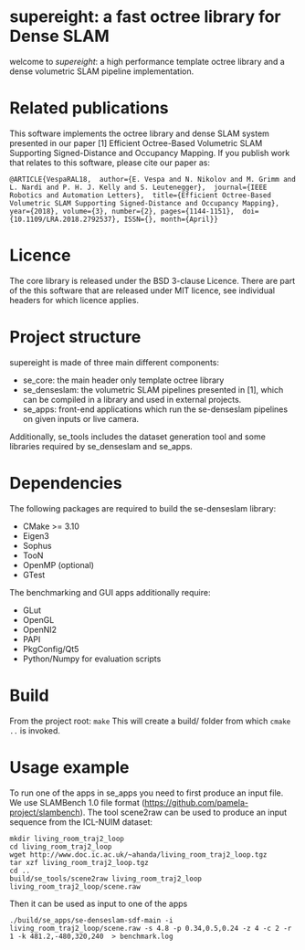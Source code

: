 # supereight: a fast octree library for Dense SLAM
welcome to *supereight*: a high performance template octree library and a dense
volumetric SLAM pipeline implementation.

# Related publications
This software implements the octree library and dense SLAM system presented in
our paper 
[1] Efficient Octree-Based Volumetric SLAM Supporting Signed-Distance
and Occupancy Mapping. 
If you publish work that relates to this software,
please cite our paper as:

`@ARTICLE{VespaRAL18, 
author={E. Vespa and N. Nikolov and M. Grimm and L. Nardi and P. H. J. Kelly
and S. Leutenegger}, 
journal={IEEE Robotics and Automation Letters}, 
title={Efficient Octree-Based Volumetric SLAM Supporting Signed-Distance and
Occupancy Mapping}, year={2018}, volume={3}, number={2}, pages={1144-1151}, 
doi={10.1109/LRA.2018.2792537}, ISSN={}, month={April}}`

# Licence
The core library is released under the BSD 3-clause Licence. There are part of
the this software that are released under MIT licence, see individual headers
for which licence applies.

# Project structure
supereight is made of three main different components:

* se\_core: the main header only template octree library
* se\_denseslam: the volumetric SLAM pipelines presented in [1], which can be
  compiled in a library and used in external projects.
* se\_apps: front-end applications which run the se-denseslam pipelines on
  given inputs or live camera.

Additionally, se\_tools includes the dataset generation tool and some libraries
required by se_denseslam and se_apps.

# Dependencies
The following packages are required to build the se-denseslam library:
* CMake >= 3.10
* Eigen3 
* Sophus
* TooN
* OpenMP (optional)
* GTest

The benchmarking and GUI apps additionally require:
* GLut
* OpenGL
* OpenNI2
* PAPI
* PkgConfig/Qt5
* Python/Numpy for evaluation scripts

# Build
From the project root:
`make`
This will create a build/ folder from which `cmake ..` is invoked.

# Usage example
To run one of the apps in se_apps you need to first produce an input file. We
use SLAMBench 1.0 file format (https://github.com/pamela-project/slambench).
The tool scene2raw can be used to produce an input sequence from the ICL-NUIM
dataset:
```
mkdir living_room_traj2_loop
cd living_room_traj2_loop
wget http://www.doc.ic.ac.uk/~ahanda/living_room_traj2_loop.tgz
tar xzf living_room_traj2_loop.tgz
cd ..
build/se_tools/scene2raw living_room_traj2_loop living_room_traj2_loop/scene.raw
```
Then it can be used as input to one of the apps 

```
./build/se_apps/se-denseslam-sdf-main -i living_room_traj2_loop/scene.raw -s 4.8 -p 0.34,0.5,0.24 -z 4 -c 2 -r 1 -k 481.2,-480,320,240  > benchmark.log
```
